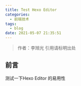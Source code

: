```yaml
---
title: Test Hexo Editor
categories:
  - 前端技术
tags:
  - blog
date: 2021-05-07 21:35:51
---
```


> 作者：李旭光
> 引用请标明出处

## 前言


<!-- more -->
测试一下Hexo Editor 的易用性
